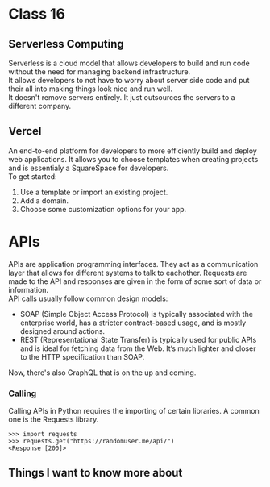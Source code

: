 # Class 16

## Serverless Computing

Serverless is a cloud model that allows developers to build and run code without the need for managing backend infrastructure.  
It allows developers to not have to worry about server side code and put their all into making things look nice and run well.  
It doesn't remove servers entirely. It just outsources the servers to a different company.

## Vercel

An end-to-end platform for developers to more efficiently build and deploy web applications. It allows you to choose templates when creating projects and is essentialy a SquareSpace for developers.  
To get started: 

1. Use a template or import an existing project.
2. Add a domain.
3. Choose some customization options for your app.

# APIs

APIs are application programming interfaces. They act as a communication layer that allows for different systems to talk to eachother. Requests are made to the API and responses are given in the form of some sort of data or information.  
API calls usually follow common design models:

- SOAP (Simple Object Access Protocol) is typically associated with the enterprise world, has a stricter contract-based usage, and is mostly designed around actions.
- REST (Representational State Transfer) is typically used for public APIs and is ideal for fetching data from the Web. It’s much lighter and closer to the HTTP specification than SOAP.

Now, there's also GraphQL that is on the up and coming. 

### Calling

Calling APIs in Python requires the importing of certain libraries. A common one is the Requests library.

```
>>> import requests
>>> requests.get("https://randomuser.me/api/")
<Response [200]>
```

## Things I want to know more about
